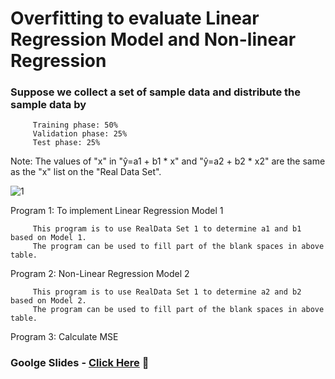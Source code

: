 # Overfitting to evaluate Linear Regression Model and Non-linear Regression 

### Suppose we collect a set of sample data and distribute the sample data by

         Training phase: 50%
         Validation phase: 25%
         Test phase: 25%
         
Note: The values of "x" in "ŷ=a1 + b1 * x" and "ŷ=a2 + b2 * x2" are the same as the "x" list on the "Real Data Set".

![1](https://user-images.githubusercontent.com/81066837/120603272-af98c180-c400-11eb-99e4-9fc3d64c6370.png)


Program 1: To implement Linear Regression Model 1

         This program is to use RealData Set 1 to determine a1 and b1 based on Model 1.
         The program can be used to fill part of the blank spaces in above table.

Program 2: Non-Linear Regression Model 2

         This program is to use RealData Set 1 to determine a2 and b2 based on Model 2.
         The program can be used to fill part of the blank spaces in above table.

Program 3: Calculate MSE

### Goolge Slides -  [Click Here](https://docs.google.com/presentation/d/1YcYXMXg8SQbBT12w6R3MLeNMssGOGSk2SY6FlbKQ9TU/edit?usp=sharing) &#x1F537;



